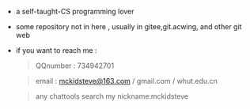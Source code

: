 - a self-taught-CS programming lover
- some repository not in here , usually in gitee,git.acwing, and other git web
- if you want to reach me :
  
  > QQnumber : 734942701
  
  > email : mckidsteve@163.com / gmail.com / whut.edu.cn
  
  > any chattools search my nickname:mckidsteve

<!---
mckidsteve/mckidsteve is a ✨ special ✨ repository because its `README.md` (this file) appears on your GitHub profile.
You can click the Preview link to take a look at your changes.
--->
